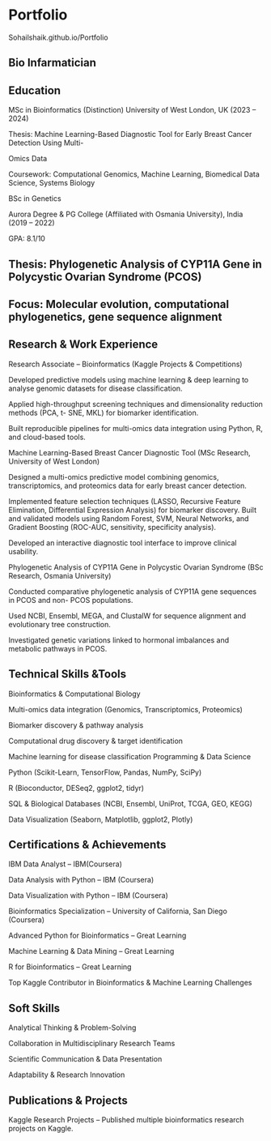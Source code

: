 # Portfolio
Sohailshaik.github.io/Portfolio
## Bio Infarmatician

## Education

MSc in Bioinformatics (Distinction) University of West London, UK (2023 – 2024) 

Thesis: Machine Learning-Based Diagnostic Tool for Early Breast Cancer Detection Using Multi- 

Omics Data 

Coursework: Computational Genomics, Machine Learning, Biomedical Data Science, Systems Biology 

BSc in Genetics 

 

Aurora Degree & PG College (Affiliated with Osmania University), India (2019 – 2022) 

GPA: 8.1/10 

## Thesis: Phylogenetic Analysis of CYP11A Gene in Polycystic Ovarian Syndrome (PCOS) 

## Focus: Molecular evolution, computational phylogenetics, gene sequence alignment 

 

 
## Research & Work Experience


Research Associate – Bioinformatics (Kaggle Projects & Competitions) 

Developed predictive models using machine learning & deep learning to analyse genomic datasets for disease classification. 

Applied high-throughput screening techniques and dimensionality reduction methods (PCA, t- SNE, MKL) for biomarker identification. 

Built reproducible pipelines for multi-omics data integration using Python, R, and cloud-based tools. 

Machine Learning-Based Breast Cancer Diagnostic Tool (MSc Research, University of West London) 

Designed a multi-omics predictive model combining genomics, transcriptomics, and proteomics data for early breast cancer detection. 

Implemented feature selection techniques (LASSO, Recursive Feature Elimination, Differential Expression Analysis) for biomarker discovery. 
Built and validated models using Random Forest, SVM, Neural Networks, and Gradient Boosting (ROC-AUC, sensitivity, specificity analysis). 

Developed an interactive diagnostic tool interface to improve clinical usability. 

 

Phylogenetic Analysis of CYP11A Gene in Polycystic Ovarian Syndrome (BSc Research, Osmania University) 

Conducted comparative phylogenetic analysis of CYP11A gene sequences in PCOS and non- PCOS populations. 

Used NCBI, Ensembl, MEGA, and ClustalW for sequence alignment and evolutionary tree construction. 

Investigated genetic variations linked to hormonal imbalances and metabolic pathways in PCOS. 

 
## Technical Skills &Tools

Bioinformatics & Computational Biology 

Multi-omics data integration (Genomics, Transcriptomics, Proteomics) 

Biomarker discovery & pathway analysis 

Computational drug discovery & target identification 

Machine learning for disease classification Programming & Data Science 

Python (Scikit-Learn, TensorFlow, Pandas, NumPy, SciPy) 

R (Bioconductor, DESeq2, ggplot2, tidyr) 

SQL & Biological Databases (NCBI, Ensembl, UniProt, TCGA, GEO, KEGG) 

Data Visualization (Seaborn, Matplotlib, ggplot2, Plotly) 

 
## Certifications & Achievements


IBM Data Analyst – IBM(Coursera) 

Data Analysis with Python – IBM (Coursera) 

Data Visualization with Python – IBM (Coursera) 

Bioinformatics Specialization – University of California, San Diego (Coursera) 

Advanced Python for Bioinformatics – Great Learning 

Machine Learning & Data Mining – Great Learning 

R for Bioinformatics – Great Learning 

Top Kaggle Contributor in Bioinformatics & Machine Learning Challenges 

 

 
## Soft Skills


Analytical Thinking & Problem-Solving 

Collaboration in Multidisciplinary Research Teams 

Scientific Communication & Data Presentation 

Adaptability & Research Innovation 


## Publications & Projects

Kaggle Research Projects – Published multiple bioinformatics research projects on Kaggle. 

 

  
 
